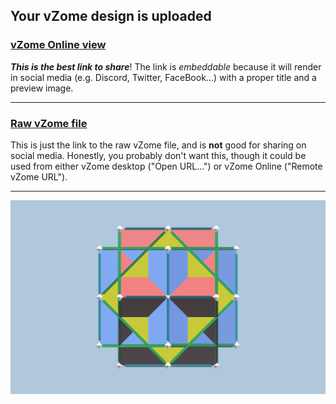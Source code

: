 ## Your vZome design is uploaded

### [vZome Online view][embed]

***This is the best link to share***!  The link is *embeddable* because it will render in social media (e.g. Discord, Twitter, FaceBook...) with a proper title and a preview image.

---

### [Raw vZome file][raw]

This is just the link to the raw vZome file, and is **not** good for
sharing on social media.
Honestly, you probably don't want this, though it could be used from either
vZome desktop ("Open URL...") or vZome Online ("Remote vZome URL").

---

![Image](<24-vertex-3-cubes-distributed.png>)


[embed]: <https://vzome.com/app/embed.py?url=https://raw.githubusercontent.com/John-Kostick/vzome-sharing/main/2021/10/27/09-42-32-24-vertex-3-cubes-distributed/24-vertex-3-cubes-distributed.vZome>
[raw]: <https://raw.githubusercontent.com/John-Kostick/vzome-sharing/main/2021/10/27/09-42-32-24-vertex-3-cubes-distributed/24-vertex-3-cubes-distributed.vZome>
